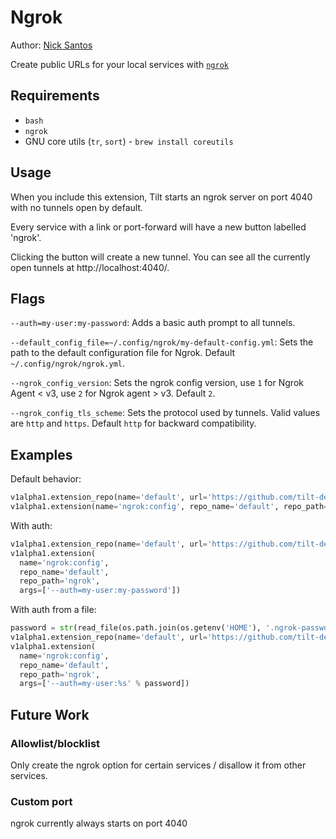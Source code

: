 # Ngrok

Author: [Nick Santos](https://github.com/nicks)

Create public URLs for your local services with [`ngrok`](https://ngrok.com/)

## Requirements

- `bash`
- `ngrok`
- GNU core utils (`tr`, `sort`) - `brew install coreutils`

## Usage

When you include this extension, Tilt starts an ngrok server on port 4040 with
no tunnels open by default.

Every service with a link or port-forward will have a new button labelled 'ngrok'.

Clicking the button will create a new tunnel. You can see all the currently
open tunnels at http://localhost:4040/.

## Flags

`--auth=my-user:my-password`: Adds a basic auth prompt to all tunnels.

`--default_config_file=~/.config/ngrok/my-default-config.yml`: Sets the path to the default configuration file for Ngrok. Default `~/.config/ngrok/ngrok.yml`.

`--ngrok_config_version`: Sets the ngrok config version, use `1` for Ngrok Agent < v3, use `2` for Ngrok agent > v3. Default `2`.

`--ngrok_config_tls_scheme`: Sets the protocol used by tunnels. Valid values are `http` and `https`. Default `http` for backward compatibility.

## Examples

Default behavior:

```python
v1alpha1.extension_repo(name='default', url='https://github.com/tilt-dev/tilt-extensions')
v1alpha1.extension(name='ngrok:config', repo_name='default', repo_path='ngrok')
```

With auth:

```python
v1alpha1.extension_repo(name='default', url='https://github.com/tilt-dev/tilt-extensions')
v1alpha1.extension(
  name='ngrok:config',
  repo_name='default',
  repo_path='ngrok',
  args=['--auth=my-user:my-password'])
```

With auth from a file:

```python
password = str(read_file(os.path.join(os.getenv('HOME'), '.ngrok-password'))).strip()
v1alpha1.extension_repo(name='default', url='https://github.com/tilt-dev/tilt-extensions')
v1alpha1.extension(
  name='ngrok:config',
  repo_name='default',
  repo_path='ngrok',
  args=['--auth=my-user:%s' % password])
```

## Future Work

### Allowlist/blocklist

Only create the ngrok option for certain services / disallow it from other services.

### Custom port

ngrok currently always starts on port 4040


